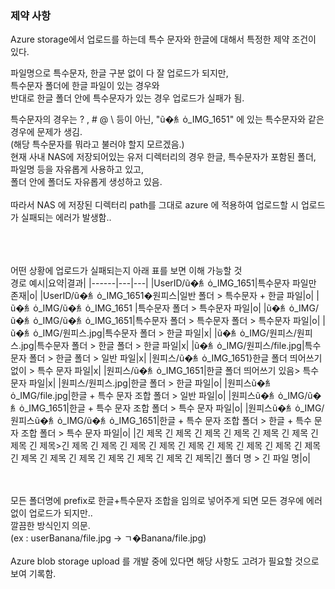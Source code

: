 
### 제약 사항

Azure storage에서 업로드를 하는데 특수 문자와 한글에 대해서 특정한 제약 조건이 있다.  

파일명으로 특수문자, 한글 구분 없이 다 잘 업로드가 되지만,  
특수문자 폴더에 한글 파일이 있는 경우와  
반대로 한글 폴더 안에 특수문자가 있는 경우 업로드가 실패가 됨.  

특수문자의 경우는 ? , # @ \ 등이 아닌, "ũ�⺯ȯ_IMG_1651" 에 있는 특수문자와 같은 경우에 문제가 생김.  
(해당 특수문자를 뭐라고 불러야 할지 모르겠음.)
<br/>
현재 사내 NAS에 저장되어있는 유저 디렉터리의 경우 한글, 특수문자가 포함된 폴더, 파일명 등을 자유롭게 사용하고 있고,  
폴더 안에 폴더도 자유롭게 생성하고 있음.
<br/><br/>
따라서 NAS 에 저장된 디렉터리 path를 그대로 azure 에 적용하여 업로드할 시 업로드가 실패되는 에러가 발생함..  
<br/><br/><br/>

어떤 상황에 업로드가 실패되는지 아래 표를 보면 이해 가능할 것  
경로 예시|요약|결과|
|------|---|---|
|UserID/ũ�⺯ȯ_IMG_1651|특수문자 파일만 존재|o|
|UserID/ũ�⺯ȯ_IMG_1651�원피스|일반 폴더 > 특수문자 + 한글 파일|o|
|ũ�⺯ȯ_IMG/ũ�⺯ȯ_IMG_1651 |특수문자 폴더 > 특수문자 파일|o|
|ũ�⺯ȯ_IMG/ũ�⺯ȯ_IMG/ũ�⺯ȯ_IMG_1651|특수문자 폴더 > 특수문자 폴더 > 특수문자 파일|o|
|ũ�⺯ȯ_IMG/원피스.jpg|특수문자 폴더 > 한글 파일|x|
|ũ�⺯ȯ_IMG/원피스/원피스.jpg|특수문자 폴더 > 한글 폴더 > 한글 파일|x|
|ũ�⺯ȯ_IMG/원피스/file.jpg|특수문자 폴더 > 한글 폴더 > 일반 파일|x|
|원피스/ũ�⺯ȯ_IMG_1651}한글 폴더 띄어쓰기 없이 > 특수 문자 파일|x|
|원피스/ũ�⺯ȯ_IMG_1651|한글 폴더 띄어쓰기 있음> 특수 문자 파일|x|
|원피스/원피스.jpg|한글 폴더 > 한글 파일|o|
|원피스ũ�⺯ȯ_IMG/file.jpg|한글 + 특수 문자 조합 폴더 > 일반 파일|o|
|원피스ũ�⺯ȯ_IMG/ũ�⺯ȯ_IMG_1651|한글 + 특수 문자 조합 폴더 > 특수 문자 파일|o|
|원피스ũ�⺯ȯ_IMG/원피스ũ�⺯ȯ_IMG/ũ�⺯ȯ_IMG_1651|한글 + 특수 문자 조합 폴더 > 한글 + 특수 문자 조합 폴더 > 특수 문자 파일|o|
|긴 제목 긴 제목 긴 제목 긴 제목 긴 제목 긴 제목 긴 제목 긴 제목>긴 제목 긴 제목 긴 제목 긴 제목 긴 제목 긴 제목 긴 제목 긴 제목 긴 제목 긴 제목 긴 제목 긴 제목 긴 제목 긴 제목 긴 제목 긴 제목|긴 폴더 명 > 긴 파일 명|o|


<br/><br/>
모든 폴더명에 prefix로 한글+특수문자 조합을 임의로 넣어주게 되면 모든 경우에 에러없이 업로드가 되지만..  
깔끔한 방식인지 의문.  
(ex : userBanana/file.jpg → ㄱ�Banana/file.jpg)
<br/><br/>
Azure blob storage upload 를 개발 중에 있다면 해당 사항도 고려가 필요할 것으로 보여 기록함.
